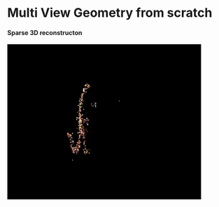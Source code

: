# Multi View Geometry from scratch

#### Sparse 3D reconstructon
![alt text](sparse_reconstruction.gif "Sparse Reconstruction")